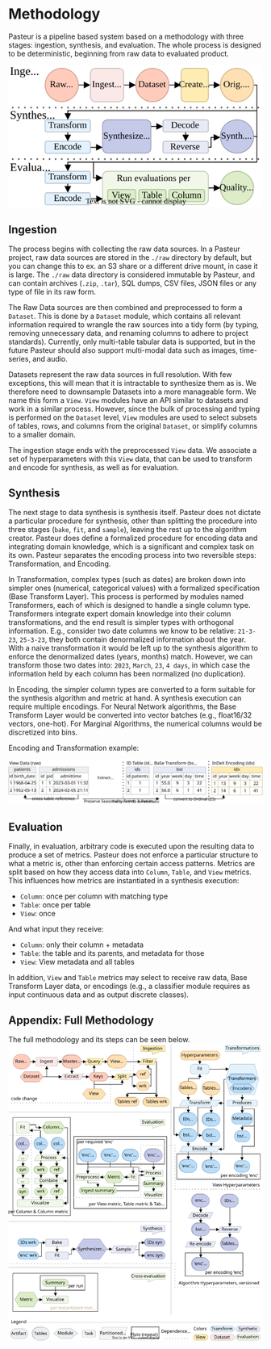 # Methodology
Pasteur is a pipeline based system based on a methodology with three stages:
ingestion, synthesis, and evaluation.
The whole process is designed to be deterministic, beginning from raw data
to evaluated product.

![Methodology Overview](../res/graphs-pipeline_simple.svg)

## Ingestion
The process begins with collecting the raw data sources.
In a Pasteur project, raw data sources are stored in the `./raw` directory by default,
but you can change this to ex. an S3 share or a different drive mount, in case it
is large.
The `./raw` data directory is considered immutable by Pasteur, and can contain
archives (`.zip`, `.tar`), SQL dumps, CSV files, JSON files or any type of file
in its raw form.

The Raw Data sources are then combined and preprocessed to form a `Dataset`.
This is done by a `Dataset` module, which contains all relevant information
required to wrangle the raw sources into a tidy form (by typing, removing unnecessary 
data, and renaming columns to adhere to project standards).
Currently, only multi-table tabular data is supported, but in the future
Pasteur should also support multi-modal data such as images, time-series, and
audio.

Datasets represent the raw data sources in full resolution.
With few exceptions, this will mean that it is intractable to synthesize them
as is.
We therefore need to downsample Datasets into a more manageable form.
We name this form a `View`.
`View` modules have an API similar to datasets and work in a similar process.
However, since the bulk of processing and typing is performed on the `Dataset`
level, `View` modules are used to select subsets of tables, rows, and columns from
the original `Dataset`, or simplify columns to a smaller domain.

The ingestion stage ends with the preprocessed `View` data.
We associate a set of hyperparameters with this `View` data, that can be used
to transform and encode for synthesis, as well as for evaluation.

## Synthesis
The next stage to data synthesis is synthesis itself.
Pasteur does not dictate a particular procedure for synthesis, other than
splitting the procedure into three stages (`bake`, `fit`, and `sample`), leaving the rest up
to the algorithm creator.
Pasteur does define a formalized procedure for encoding data and integrating domain
knowledge, which is a significant and complex task on its own.
Pasteur separates the encoding process into two reversible steps: Transformation, and Encoding.

In Transformation, complex types (such as dates) are broken down into simpler
ones (numerical, categorical values) with a formalized specification (Base Transform Layer).
This process is performed by modules named Transformers, each of which is designed
to handle a single column type.
Transformers integrate expert domain knowledge into their column transformations,
and the end result is simpler types with orthogonal information.
E.g., consider two date columns we know to be relative: `21-3-23`, `25-3-23`, they both
contain denormalized information about the year.
With a naive transformation it would be left up to the synthesis algorithm to
enforce the denormalized dates (years, months) match.
However, we can transform those two dates into: `2023`, `March`, `23`, `4 days`,
in which case the information held by each column has been normalized (no duplication).

In Encoding, the simpler column types are converted to a form suitable for the
synthesis algorithm and metric at hand.
A synthesis execution can require multiple encodings.
For Neural Network algorithms, the Base Transform Layer would be converted
into vector batches (e.g., float16/32 vectors, one-hot).
For Marginal Algorithms, the numerical columns would be discretized into bins.

Encoding and Transformation example:

![Encoding and Transforming example](../res/graphs-encoding.svg)

## Evaluation
Finally, in evaluation, arbitrary code is executed upon the resulting data to produce a set of metrics.
Pasteur does not enforce a particular structure to what a metric is, other than enforcing certain
access patterns.
Metrics are split based on how they access data into `Column`, `Table`, and `View` metrics.
This influences how metrics are instantiated in a synthesis execution: 
- `Column`: once per column with matching type
- `Table`: once per table
- `View`: once
  
And what input they receive:
- `Column`: only their column + metadata
- `Table`: the table and its parents, and metadata for those
- `View`: View metadata and all tables

In addition, `View` and `Table` metrics may select to receive raw data, 
Base Transform Layer data, or encodings (e.g., a classifier module requires
as input continuous data and as output discrete classes).

## Appendix: Full Methodology
The full methodology and its steps can be seen below.
![Methodology Complete](../res/graphs-complete_pipeline.svg)